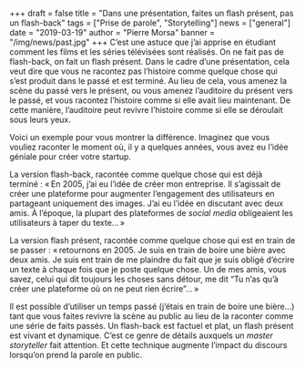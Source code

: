 +++
draft = false
title = "Dans une présentation, faites un flash présent, pas un flash-back"
tags = ["Prise de parole", "Storytelling"]
news = ["general"]
date = "2019-03-19"
author = "Pierre Morsa"
banner = "/img/news/past.jpg"
+++
C’est une astuce que j’ai apprise en étudiant comment les films et les séries télévisées sont réalisés. On ne fait pas de flash-back, on fait un flash présent. Dans le cadre d’une présentation, cela veut dire que vous ne racontez pas l’histoire comme quelque chose qui s’est produit dans le passé et est terminé. Au lieu de cela, vous amenez la scène du passé vers le présent, ou vous amenez l’auditoire du présent vers le passé, et vous racontez l’histoire comme si elle avait lieu maintenant. De cette manière, l’auditoire peut revivre l’histoire comme si elle se déroulait sous leurs yeux.

Voici un exemple pour vous montrer la différence. Imaginez que vous vouliez raconter le moment où, il y a quelques années, vous avez eu l’idée géniale pour créer votre startup.

La version flash-back, racontée comme quelque chose qui est déjà terminé : « En 2005, j’ai eu l’idée de créer mon entreprise. Il s’agissait de créer une plateforme pour augmenter l’engagement des utilisateurs en partageant uniquement des images. J’ai eu l’idée en discutant avec deux amis. À l’époque, la plupart des plateformes de *social media* obligeaient les utilisateurs à taper du texte... »

La version flash présent, racontée comme quelque chose qui est en train de se passer : « retournons en 2005. Je suis en train de boire une bière avec deux amis. Je suis ent train de me plaindre du fait que je suis obligé d’écrire un texte à chaque fois que je poste quelque chose. Un de mes amis, vous savez, celui qui dit toujours les choses sans détour, me dit “Tu n’as qu’à créer une plateforme où on ne peut rien écrire”... »

Il est possible d’utiliser un temps passé (j’étais en train de boire une bière...) tant que vous faites revivre la scène au public au lieu de la raconter comme une série de faits passés. Un flash-back est factuel et plat, un flash présent est vivant et dynamique. C’est ce genre de détails auxquels un *master storyteller* fait attention. Et cette technique augmente l’impact du discours lorsqu’on prend la parole en public.
